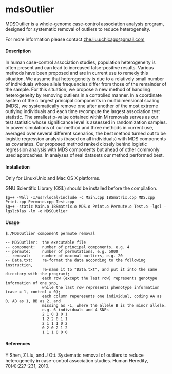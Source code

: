 # mdsOutlier

MDSOutlier is a whole-genome case-control association analysis program, designed for systematic removal of outliers to reduce heterogeneity.

For more information please contact zhe.liu.uchicago@gmail.com

#### Description

In human case-control association studies, population heterogeneity is often present and can lead to increased false-positive results. Various methods have been proposed and are in current use to remedy this situation. We assume that heterogeneity is due to a relatively small number of individuals whose allele frequencies differ from those of the remainder of the sample. For this situation, we propose a new method of handling heterogeneity by removing outliers in a controlled manner. In a coordinate system of the c largest principal components in multidimensional scaling (MDS), we systematically remove one after another of the most extreme outlying individuals and each time recompute the largest association test statistic. The smallest p-value obtained within M removals serves as our test statistic whose significance level is assessed in randomization samples. In power simulations of our method and three methods in current use, averaged over several different scenarios, the best method turned out to be logistic regression analysis (based on all individuals) with MDS components as covariates. Our proposed method ranked closely behind logistic regression analysis with MDS components but ahead of other commonly used approaches. In analyses of real datasets our method performed best.

#### Installation 

Only for Linux/Unix and Mac OS X platforms.

GNU Scientific Library (GSL) should be installed before the compilation.

    $g++ -Wall -I/usr/local/include -c Main.cpp IBSmatrix.cpp MDS.cpp Print.cpp Permute.cpp Test.cpp
    $g++ -static Main.o IBSmatrix.o MDS.o Print.o Permute.o Test.o -lgsl -lgslcblas -lm -o MDSOutlier

#### Usage

    $./MDSOutlier component permute removal

    -- MDSOutlier:  the executable file
    -- component:   number of principal components, e.g. 4
    -- permute:     number of permutations, e.g. 5000
    -- removal:     number of maximal outliers, e.g. 20
    -- Data.txt:    re-format the data according to the following instruction,
                    re-name it to "Data.txt", and put it into the same directory with the program);
                    each row (except the last row) represents genotype information of one snp, 
                    while the last row represents phenotype information (case = 1, control = 0);
                    each column reperesents one individual, coding AA as 0, AB as 1, BB as 2, and
                    missing as -1, where the allele B is the minor allele.
                    e.g. 6 individuals and 4 SNPs
                    2 1 0 1 0 1
                    1 2 2 0 1 1
                    2 1 1 1 0 2
                    0 2 0 2 1 2
                    1 1 1 0 0 0

#### References
Y Shen, Z Liu, and J Ott. Systematic removal of outliers to reduce heterogeneity in case-control association studies. Human Heredity, 70(4):227-231, 2010.
